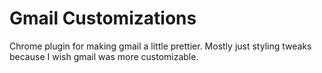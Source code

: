 # Gmail Customizations

Chrome plugin for making gmail a little prettier. Mostly just styling tweaks because I wish gmail was more customizable.